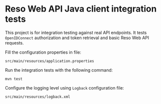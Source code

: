 # Reso Web API Java client integration tests

This project is for integration testing against real API endpoints. 
It tests `OpenIDConnect` authorization and token retrieval and 
basic Reso Web API requests.

Fill the configuration properties in file:

```
src/main/resources/application.properties
```

Run the integration tests with the following command:

```
mvn test
```

Configure the logging level using `Logback` configuration file:

```
src/main/resources/logback.xml
```


